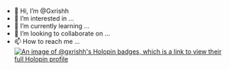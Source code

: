 - 👋 Hi, I’m @Gxrishh
- 👀 I’m interested in ...
- 🌱 I’m currently learning ...
- 💞️ I’m looking to collaborate on ...
- 📫 How to reach me ...
[![An image of @gxrishh's Holopin badges, which is a link to view their full Holopin profile](https://holopin.me/gxrishh)](https://holopin.io/@gxrishh)
<!---
Gxrishh/Gxrishh is a ✨ special ✨ repository because its `README.md` (this file) appears on your GitHub profile.
You can click the Preview link to take a look at your changes.
--->
